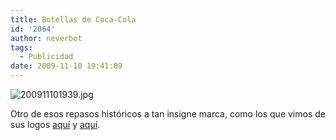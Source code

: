 ```yaml
---
title: Botellas de Coca-Cola
id: '2064'
author: neverbot
tags:
  - Publicidad
date: 2009-11-10 19:41:09
---
```


![200911101939.jpg](./200911101939.jpg)

Otro de esos repasos históricos a tan insigne marca, como los que vimos de sus logos [aquí](https://www.neverbot.com/coca-cola-vs-pepsi/) y [aquí](http://localhost:8000/internet/coca-cola-vs-pepsi-ii/).